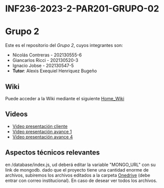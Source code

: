 # INF236-2023-2-PAR201-GRUPO-02
# Grupo 2

Este es el repositorio del *Grupo 2*, cuyos integrantes son:

* Nicolás Contreras - 202130555-6
* Giancarlos Ricci  - 202130520-3
* Ignacio Jobse - 202130547-5
* **Tutor**: Alexis Exequiel Henriquez Bugeño

## Wiki
Puede acceder a la Wiki mediante el siguiente [Home_Wiki](https://github.com/Tabby2109/INF236-2023-2-PAR201-GRUPO-02/wiki)

## Videos
* [Video presentación cliente](https://www.youtube.com)
* [Video presentación avance 1](https://www.youtube.com/watch?v=nlBoEQecQVU)
* [Video presentación avance 4](https://youtu.be/6CUqDyPI6zc)

## Aspectos técnicos relevantes
en /database/index.js, ud deberá editar la variable "MONGO_URL" con su link de mongodb.
dado que el proyecto tiene una cantidad enorme de archivos, subiremos los archivos editados a la carpeta [Onedrive](https://usmcl-my.sharepoint.com/:f:/g/personal/nicolas_contrerasj_usm_cl/EobXPDqLXgJPqk54_0WUEHkBUz7CT4Csi3acNj41JOTR5g?e=eTctRU) (debe entrar con correo institucional). En caso de desear ver todos los archivos.
